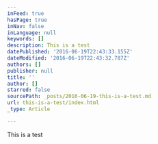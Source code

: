 ```yaml
---
inFeed: true
hasPage: true
inNav: false
inLanguage: null
keywords: []
description: This is a test
datePublished: '2016-06-19T22:43:33.155Z'
dateModified: '2016-06-19T22:43:32.787Z'
authors: []
publisher: null
title: ''
author: []
starred: false
sourcePath: _posts/2016-06-19-this-is-a-test.md
url: this-is-a-test/index.html
_type: Article

---
```

This is a test